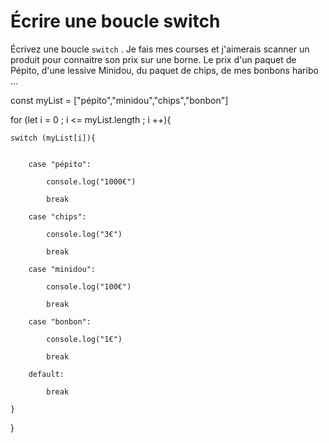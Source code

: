 ﻿# Écrire une boucle switch

Écrivez une boucle  `switch` . Je fais mes courses et j'aimerais scanner un produit pour connaitre son prix sur une borne.
Le prix d'un paquet de Pépito, d'une lessive Minidou, du paquet de chips, de mes bonbons haribo ...


const myList = ["pépito","minidou","chips","bonbon"]

for (let i = 0 ; i <= myList.length ; i ++){
    
    
    switch (myList[i]){
        

        case "pépito":

            console.log("1000€")

            break

        case "chips":

            console.log("3€")

            break
        
        case "minidou":

            console.log("100€")

            break
        
        case "bonbon":

            console.log("1€")

            break
        
        default:
            
            break

    }
}
